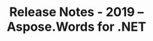 ﻿---
title: Release Notes - 2019 – Aspose.Words for .NET
articleTitle: Release Notes - 2019
linktitle: Release Notes - 2019
description: "Release Notes - 2019 – learn about the latest updates and fixes."
type: docs
weight: 20
url: /net/release-notes-2019/
---

